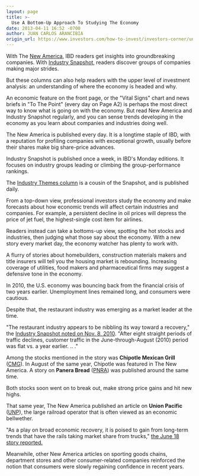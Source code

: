 ```yaml
---
layout: page
title: >-
  Use A Bottom-Up Approach To Studying The Economy
date: 2013-04-11 16:52 -0700
author: JUAN CARLOS ARANCIBIA
origin_url: https://www.investors.com/how-to-invest/investors-corner/understand-economy-via-industry-snapshot/
---
```


With The [New America](http://news.investors.com/business/new-america.htm), IBD readers get insights into groundbreaking companies. With [Industry Snapshot](http://news.investors.com/business/industry-snapshot.htm), readers discover groups of companies making major strides.

But these columns can also help readers with the upper level of investment analysis: an understanding of where the economy is headed and why.

An economic feature on the front page, or the "Vital Signs" chart and news briefs in "To The Point" (every day on Page A2) is perhaps the most direct way to know what is going on with the economy. But read New America and Industry Snapshot regularly, and you can sense trends developing in the economy as you learn about companies and industries doing well.

The New America is published every day. It is a longtime staple of IBD, with a reputation for profiling companies with exceptional growth, usually before their shares make big share-price advances.

Industry Snapshot is published once a week, in IBD's Monday editions. It focuses on industry groups leading or climbing the group-performance rankings.

The [Industry Themes column](http://news.investors.com/investing/ibd-industry-themes.htm) is a cousin of the Snapshot, and is published daily.

From a top-down view, professional investors study the economy and make forecasts about how economic trends will affect certain industries and companies. For example, a persistent decline in oil prices will depress the price of jet fuel, the highest-single cost item for airlines.

Readers instead can take a bottoms-up view, spotting the hot stocks and industries, then judging what those say about the economy. With a new story every market day, the economy watcher has plenty to work with.

A flurry of stories about homebuilders, construction materials makers and title insurers will tell you the housing market is rebounding. Increasing coverage of utilities, food makers and pharmaceutical firms may suggest a defensive tone in the economy.

In 2010, the U.S. economy was bouncing back from the financial crisis of two years earlier. Unemployment lines remained long, and consumers were cautious.

Despite that, the restaurant industry was emerging as a market leader at the time.

"The restaurant industry appears to be nibbling its way toward a recovery," the [Industry Snapshot noted on Nov. 8, 2010](http://news.investors.com/business-industry-snapshot/110510-552891-food-fight-catering-to-the-new-frugal-diner.htm). "After eight straight periods of traffic declines, customer traffic in the June-through-August (2010) period was flat vs. a year earlier. .. ."

Among the stocks mentioned in the story was **Chipotle Mexican Grill** ([CMG](https://research.investors.com/quote.aspx?symbol=CMG)). In August of the same year, Chipotle was featured in The New America. A story on **Panera Bread** ([PNRA](https://research.investors.com/quote.aspx?symbol=PNRA)) was published around the same time.

Both stocks soon went on to break out, make strong price gains and hit new highs.

That same year, The New America published an article on **Union Pacific** ([UNP](https://research.investors.com/quote.aspx?symbol=UNP)), the large railroad operator that is often viewed as an economic bellwether.

"As a play on broad economic recovery, it is poised to gain from long-term trends that have the rails taking market share from trucks," [the June 18 story reported.](http://news.investors.com/business-the-new-america/061710-537647-rail-giant-finds-itself-in-the-right-place-at-right-time.htm)

Meanwhile, other New America articles on sporting goods chains, department stores and other consumer-related companies reinforced the notion that consumers were slowly regaining confidence in recent years.
